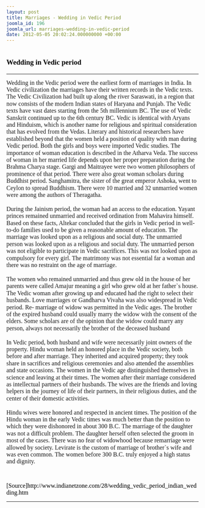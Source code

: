 ```yaml
---
layout: post
title: Marriages - Wedding in Vedic Period
joomla_id: 196
joomla_url: marriages-wedding-in-vedic-period
date: 2012-05-05 20:02:24.000000000 +00:00
---
```

<h1 style="line-height: normal;"><span style="font-size: 14pt;"><strong><span style="font-family: 'Verdana','sans-serif'; color: windowtext;"><span style="line-height: 115%; font-family: 'Verdana','sans-serif';">Wedding in Vedic period</span></span></strong></span></h1>
<hr />
<p><span style="font-size: 12pt; line-height: 115%; font-family: 'Verdana','sans-serif';">Wedding in the Vedic period were the earliest form of marriages in India. In Vedic civilization the marriages have their written records in the Vedic texts. The Vedic Civilization had built up along the river Saraswati, in a region that now consists of the modern Indian states of Haryana and Punjab. The Vedic texts have vast dates starting from the 5th millennium BC. The use of Vedic Sanskrit continued up to the 6th century BC. Vedic is identical with Aryans and Hinduism, which is another name for religious and spiritual consideration that has evolved from the Vedas. Literary and historical researchers have established beyond that the women held a position of quality with man during Vedic period. Both the girls and boys were imported Vedic studies. The importance of woman education is described in the Atharva Veda. The success of woman in her married life depends upon her proper preparation during the Brahma Charya stage. Gargi and Maitrayee were two women philosophers of prominence of that period. There were also great woman scholars during Buddhist period. Sanghamitra, the sister of the great emperor Ashoka, went to Ceylon to spread Buddhism. There were 10 married and 32 unmarried women were among the authors of Theragatha. <br /> <br /> During the Jainism period, the woman had an access to the education. Yayant princes remained unmarried and received ordination from Mahavira himself. Based on these facts, Altekar concluded that the girls in Vedic period in well-to-do families used to be given a reasonable amount of education. The marriage was looked upon as a religious and social duty. The unmarried person was looked upon as a religious and social duty. The unmarried person was not eligible to participate in Vedic sacrifices. This was not looked upon as compulsory for every girl. The matrimony was not essential far a woman and there was no restraint on the age of marriage. <br /> <br /> The women who remained unmarried and thus grew old in the house of her parents were called Amajur meaning a girl who grew old at her father`s house. The Vedic woman after growing up and educated had the right to select their husbands. Love marriages or Gandharva Vivaha was also widespread in Vedic period. Re- marriage of widow was permitted in the Vedic ages. The brother of the expired husband could usually marry the widow with the consent of the elders. Some scholars are of the opinion that the widow could marry any person, always not necessarily the brother of the deceased husband <br /> <br /> In Vedic period, both husband and wife were necessarily joint owners of the property. Hindu woman held an honored place in the Vedic society, both before and after marriage. They inherited and acquired property; they took share in sacrifices and religious ceremonies and also attended the assemblies and state occasions. The women in the Vedic age distinguished themselves in science and leaving at their times. The women after their marriage considered as intellectual partners of their husbands. The wives are the friends and loving helpers in the journey of life of their partners, in their religious duties, and the center of their domestic activities. <br /> <br /> Hindu wives were honored and respected in ancient times. The position of the Hindu woman in the early Vedic times was much better than the position to which they were dishonored in about 300 B.C. The marriage of the daughter was not a difficult problem. The daughter herself often selected the groom in most of the cases. There was no fear of widowhood because remarriage were allowed by society. Levirate is the custom of marriage of brother`s wife and was even common. The women before 300 B.C. truly enjoyed a high status and dignity.</span></p>
<p>&nbsp;</p>
<p><span style="font-family: trebuchet ms,geneva; font-size: 12pt; color: #808080;"><span style="color: #000000;">[Source]http://www.indianetzone.com/28/wedding_vedic_period_indian_wedding.htm</span><br /></span></p>
<hr />
<p>&nbsp;</p>
